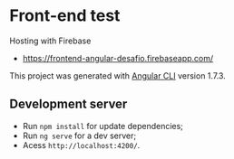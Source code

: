 # Front-end test

Hosting with Firebase

- https://frontend-angular-desafio.firebaseapp.com/



This project was generated with [Angular CLI](https://github.com/angular/angular-cli) version 1.7.3.

## Development server

- Run `npm install` for update dependencies;
- Run `ng serve` for a dev server;
- Acess `http://localhost:4200/`.

